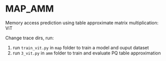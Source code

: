 # MAP_AMM
Memory access prediction using table approximate matrix multiplication: ViT

Change trace dirs, run:
1. run `train_vit.py` in `map` folder to train a model and ouput dataset
2. run `3_vit.py` in `amm` folder to train and evaluate PQ table approximation
